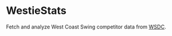 # WestieStats
Fetch and analyze West Coast Swing competitor data from [WSDC](https://www.worldsdc.com/registry-points/).
